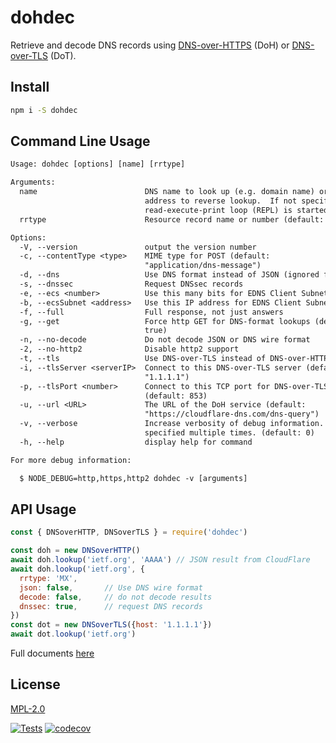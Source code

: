 # dohdec

Retrieve and decode DNS records using [DNS-over-HTTPS](https://tools.ietf.org/html/rfc8484) (DoH) or [DNS-over-TLS](https://tools.ietf.org/html/rfc7858) (DoT).


## Install

```bash
npm i -S dohdec
```

## Command Line Usage

```txt
Usage: dohdec [options] [name] [rrtype]

Arguments:
  name                        DNS name to look up (e.g. domain name) or IP
                              address to reverse lookup.  If not specified, a
                              read-execute-print loop (REPL) is started.
  rrtype                      Resource record name or number (default: "A")

Options:
  -V, --version               output the version number
  -c, --contentType <type>    MIME type for POST (default:
                              "application/dns-message")
  -d, --dns                   Use DNS format instead of JSON (ignored for TLS)
  -s, --dnssec                Request DNSsec records
  -e, --ecs <number>          Use this many bits for EDNS Client Subnet (ECS)
  -b, --ecsSubnet <address>   Use this IP address for EDNS Client Subnet (ECS)
  -f, --full                  Full response, not just answers
  -g, --get                   Force http GET for DNS-format lookups (default:
                              true)
  -n, --no-decode             Do not decode JSON or DNS wire format
  -2, --no-http2              Disable http2 support
  -t, --tls                   Use DNS-over-TLS instead of DNS-over-HTTPS
  -i, --tlsServer <serverIP>  Connect to this DNS-over-TLS server (default:
                              "1.1.1.1")
  -p, --tlsPort <number>      Connect to this TCP port for DNS-over-TLS
                              (default: 853)
  -u, --url <URL>             The URL of the DoH service (default:
                              "https://cloudflare-dns.com/dns-query")
  -v, --verbose               Increase verbosity of debug information.  May be
                              specified multiple times. (default: 0)
  -h, --help                  display help for command

For more debug information:

  $ NODE_DEBUG=http,https,http2 dohdec -v [arguments]
```

## API Usage

```js
const { DNSoverHTTP, DNSoverTLS } = require('dohdec')

const doh = new DNSoverHTTP()
await doh.lookup('ietf.org', 'AAAA') // JSON result from CloudFlare
await doh.lookup('ietf.org', {
  rrtype: 'MX',
  json: false,       // Use DNS wire format
  decode: false,     // do not decode results
  dnssec: true,      // request DNS records
})
const dot = new DNSoverTLS({host: '1.1.1.1'})
await dot.lookup('ietf.org')
```

Full documents [here](https://hildjj.github.io/dohdec/)

## License

[MPL-2.0](https://www.mozilla.org/en-US/MPL/2.0/)

[![Tests](https://github.com/hildjj/dohdec/actions/workflows/node.js.yml/badge.svg)](https://github.com/hildjj/dohdec/actions/workflows/node.js.yml)
[![codecov](https://codecov.io/gh/hildjj/dohdec/branch/main/graph/badge.svg?token=qYy1UyK9S5)](https://codecov.io/gh/hildjj/dohdec)
